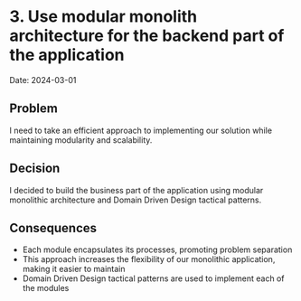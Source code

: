 # 3.  Use modular monolith architecture for the backend part of the application

Date: 2024-03-01

## Problem

I need to take an efficient approach to implementing our solution while maintaining modularity and scalability.

## Decision

I decided to build the business part of the application using modular monolithic architecture and Domain Driven Design tactical patterns.

## Consequences

- Each module encapsulates its processes, promoting problem separation
- This approach increases the flexibility of our monolithic application, making it easier to maintain
- Domain Driven Design tactical patterns are used to implement each of the modules